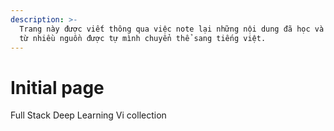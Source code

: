 ```yaml
---
description: >-
  Trang này được viết thông qua việc note lại những nội dung đã học và tổng hợp
  từ nhiều nguồn được tự mình chuyển thể sang tiếng việt.
---
```


# Initial page

Full Stack Deep Learning Vi collection

